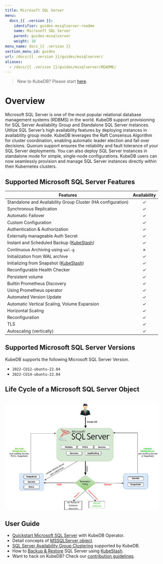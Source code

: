 ```yaml
---
title: Microsoft SQL Server
menu:
  docs_{{ .version }}:
    identifier: guides-mssqlserver-readme
    name: Microsoft SQL Server
    parent: guides-mssqlserver
    weight: 10
menu_name: docs_{{ .version }}
section_menu_id: guides
url: /docs/{{ .version }}/guides/mssqlserver/
aliases:
  - /docs/{{ .version }}/guides/mssqlserver/README/
---
```

> New to KubeDB? Please start [here](/docs/README.md).

# Overview

Microsoft SQL Server is one of the most popular relational database management systems (RDBMS) in the world. KubeDB support provisioning for SQL Server Availability Group and Standalone SQL Server instances. Utilize SQL Server’s high availability features by deploying instances in availability group mode. KubeDB leverages the Raft Consensus Algorithm for cluster coordination, enabling automatic leader election and fail over decisions. Quorum support ensures the reliability and fault tolerance of your SQL Server deployments. You can also deploy SQL Server instances in standalone mode for simple, single-node configurations. KubeDB users can now seamlessly provision and manage SQL Server instances directly within their Kubernetes clusters.

## Supported Microsoft SQL Server Features

| Features                                                            | Availability |
|---------------------------------------------------------------------|:------------:|
| Standalone and Availability Group Cluster (HA configuration)        |   &#10003;   |
| Synchronous Replication                                             |   &#10003;   |
| Automatic Failover                                                  |   &#10003;   |
| Custom Configuration                                                |   &#10003;   |
| Authentication & Authorization                                      |   &#10003;   |
| Externally manageable Auth Secret                                   |   &#10003;   |
| Instant and Scheduled Backup  ([KubeStash](https://kubestash.com/)) |   &#10003;   |
| Continuous Archiving using `wal-g`                                  |   &#10007;   |
| Initialization from WAL archive                                     |   &#10003;   |
| Initializing from Snapshot ([KubeStash](https://kubestash.com/))    |   &#10003;   |
| Reconfigurable Health Checker                                       |   &#10003;   |
| Persistent volume                                                   |   &#10003;   | 
| Builtin Prometheus Discovery                                        |   &#10003;   |
| Using Prometheus operator                                           |   &#10003;   |
| Automated Version Update                                            |  &#10003;    |
| Automatic Vertical Scaling, Volume Expansion                        |   &#10003;   |
| Horizontal Scaling                                                  |   &#10003;   |
| Reconfiguration                                                     |   &#10003;   |
| TLS                                                                 |   &#10003;   |
| Autoscaling (vertically)                                            |   &#10003;   |


## Supported Microsoft SQL Server Versions

KubeDB supports the following Microsoft SQL Server Version.
- `2022-CU12-ubuntu-22.04`
- `2022-CU14-ubuntu-22.04`

## Life Cycle of a Microsoft SQL Server Object

<!---
ref : https://cacoo.com/diagrams/4PxSEzhFdNJRIbIb/0281B
--->

<p align="center">
  <img alt="lifecycle"  src="/docs/guides/mssqlserver/images/mssqlserver-lifecycle.png" >
</p>

## User Guide

- [Quickstart Microsoft SQL Server](/docs/guides/mssqlserver/quickstart/quickstart.md) with KubeDB Operator.
- Detail concepts of [MSSQLServer object](/docs/guides/mssqlserver/concepts/mssqlserver.md).
- [SQL Server Availability Group Clustering](/docs/guides/mssqlserver/clustering/ag_cluster.md) supported by KubeDB.
- How to [Backup & Restore](/docs/guides/mssqlserver/backup/overview/index.md) SQL Server using [KubeStash](https://kubestash.com/).
- Want to hack on KubeDB? Check our [contribution guidelines](/docs/CONTRIBUTING.md).